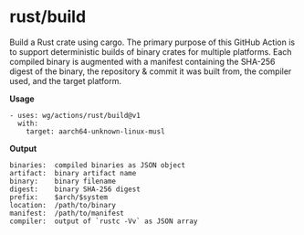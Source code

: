# rust/build

Build a Rust crate using cargo. The primary purpose of this GitHub Action is to support deterministic builds of binary crates for multiple platforms. Each compiled binary is augmented with a manifest containing the SHA-256 digest of the binary, the repository & commit it was built from, the compiler used, and the target platform.

**Usage**

    - uses: wg/actions/rust/build@v1
      with:
        target: aarch64-unknown-linux-musl

**Output**

    binaries:  compiled binaries as JSON object
    artifact:  binary artifact name
    binary:    binary filename
    digest:    binary SHA-256 digest
    prefix:    $arch/$system
    location:  /path/to/binary
    manifest:  /path/to/manifest
    compiler:  output of `rustc -Vv` as JSON array
